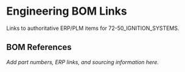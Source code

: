 # Engineering BOM Links

Links to authoritative ERP/PLM items for 72-50_IGNITION_SYSTEMS.

## BOM References

*Add part numbers, ERP links, and sourcing information here.*
